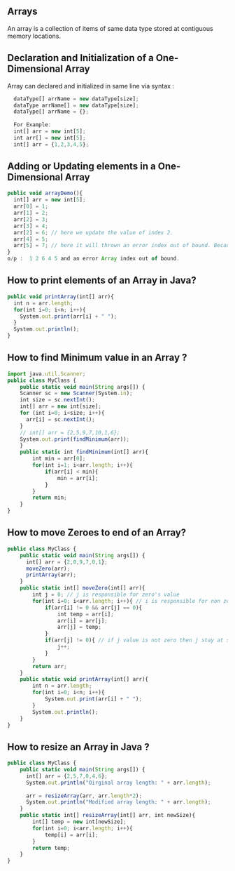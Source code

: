 ## Arrays
An array is a collection of items of same data type stored at contiguous memory locations.

## Declaration and Initialization of a One-Dimensional Array
Array can declared and initialized in same line via syntax :
```js
  dataType[] arrName = new dataType[size];
  dataType arrName[] = new dataType[size];
  dataType[] arrName = {};
  
  For Example:
  int[] arr = new int[5];
  int arr[] = new int[5];
  int[] arr = {1,2,3,4,5};
```

## Adding or Updating elements in a One-Dimensional Array
```js
public void arrayDemo(){
  int[] arr = new int[5];
  arr[0] = 1;
  arr[1] = 2;
  arr[2] = 3;
  arr[3] = 4;
  arr[2] = 6; // here we update the value of index 2.
  arr[4] = 5;
  arr[5] = 7; // here it will thrown an error index out of bound. Because size of array is 5 and trying to add 6th element. 
}
o/p :  1 2 6 4 5 and an error Array index out of bound.
```

## How to print elements of an Array in Java?
```js
public void printArray(int[] arr){
  int n = arr.length;
  for(int i=0; i<n; i++){
    System.out.print(arr[i] + " ");
  }
  System.out.println();
}
```

## How to find Minimum value in an Array ?
```js
import java.util.Scanner;
public class MyClass {
    public static void main(String args[]) {
    Scanner sc = new Scanner(System.in);
    int size = sc.nextInt();
    int[] arr = new int[size];
    for (int i=0; i<size; i++){
      arr[i] = sc.nextInt();
    }
    // int[] arr = {2,5,9,7,10,1,6};
    System.out.print(findMinimum(arr));
    }
    public static int findMinimum(int[] arr){
        int min = arr[0];
        for(int i=1; i<arr.length; i++){
            if(arr[i] < min){
                min = arr[i];
            }
        }
        return min;
    }
}
```

## How to move Zeroes to end of an Array?
```js
public class MyClass {
    public static void main(String args[]) {
      int[] arr = {2,0,9,7,0,1};
      moveZero(arr);
      printArray(arr);
    }
    public static int[] moveZero(int[] arr){
        int j = 0; // j is responsible for zero's value
        for(int i=0; i<arr.length; i++){ // i is responsible for non zero's value
            if(arr[i] != 0 && arr[j] == 0){
                int temp = arr[i];
                arr[i] = arr[j];
                arr[j] = temp;
            }
            if(arr[j] != 0){ // if j value is not zero then j stay at same index otherwise increment by 1.
                j++;
            }
        }
        return arr;
    }
    public static void printArray(int[] arr){
        int n = arr.length;
        for(int i=0; i<n; i++){
            System.out.print(arr[i] + " ");
        }
        System.out.println();
    }
}
```

## How to resize an Array in Java ?
```js
public class MyClass {
    public static void main(String args[]) {
      int[] arr = {2,5,7,0,4,6};
      System.out.println("Oirginal array length: " + arr.length);
      
      arr = resizeArray(arr, arr.length*2);
      System.out.println("Modified array length: " + arr.length);
    }
    public static int[] resizeArray(int[] arr, int newSize){
        int[] temp = new int[newSize];
        for(int i=0; i<arr.length; i++){
            temp[i] = arr[i];
        }
        return temp;
    }
}
```
